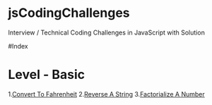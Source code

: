 # jsCodingChallenges
Interview / Technical Coding Challenges in JavaScript with Solution

#Index
# Level - Basic

1.[Convert To Fahrenheit](/Basic/01_convertToFahrenheit.js)
2.[Reverse A String](/Basic/02_reverseAString.js)
3.[Factorialize A Number](/Basic/03_factorializeANumber.js)

